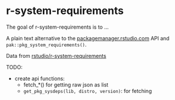 
<!-- README.md is generated from README.Rmd. Please edit that file -->

# r-system-requirements

<!-- badges: start -->
<!-- badges: end -->

The goal of r-system-requirements is to …

A plain text alternative to the
[packagemanager.rstudio.com](https://packagemanager.rstudio.com/__api__/swagger/index.html)
API and `pak::pkg_system_requirements()`.

Data from
[rstudio/r-system-requirements](https://github.com/rstudio/r-system-requirements)

TODO:

-   create api functions:
    -   fetch\_\*() for getting raw json as list
    -   `get_pkg_sysdeps(lib, distro, version)`: for fetching
